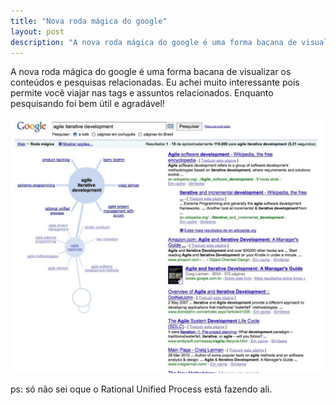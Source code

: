 ```yaml
---
title: "Nova roda mágica do google"
layout: post
description: "A nova roda mágica do google é uma forma bacana de visualizar os conteúdos e pesquisas relacionadas. Eu achei muito interessante pois permite você viajar nas..."
---
```

A nova roda mágica do google é uma forma bacana de visualizar os conteúdos e pesquisas relacionadas. Eu achei muito interessante pois permite você viajar nas tags e assuntos relacionados. Enquanto pesquisando foi bem útil e agradável! 

![img]

ps: só não sei oque o Rational Unified Process está fazendo ali. 


[img]: /images/google-legal.jpg
 
